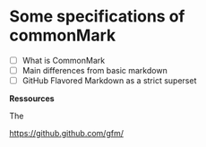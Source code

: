 # Some specifications of commonMark 

- [ ] What is CommonMark
- [ ] Main differences from basic markdown
- [ ] GitHub Flavored Markdown as a strict superset

**Ressources**

The 

<https://github.github.com/gfm/>

<!--

**Kind of technical and documentation is complicated**

Here's a summary/simplification by GPT-4 turbo

## Questions
"What are the main differences between basic markdown (as define by John Grueber) and commonmark markdown flavors. Provides a detailed list of the differences with markdown syntax example. Be thorough, but in the same time understandable by a human. Do not simply state the specifications."

## Answer
Markdown, originally created by John Gruber, is a markup language that
allows for easy-to-read and easy-to-write plain text format that is converted
into structurally valid HTML. However, as Markdown became popular, it was
interpreted and implemented differently by various applications and
services, leading to inconsistencies. To address these inconsistencies,
CommonMark was developed as a standard, unambiguous specification of
Markdown that aimed to be compatible with Gruber's original vision but also
clearly specified so that behavior is predictable across different
platforms.

Below are some of the main differences between original Markdown (as defined
by John Gruber) and CommonMark with syntax examples, making sure to present
them in an understandable manner:

1. Blank Lines Before Blocks:
In original Markdown, you could often start a block-level element immediately
after a paragraph, whereas CommonMark typically requires a blank line before
block-level elements like lists and code blocks.
  • Gruber's Markdown Example:
    Text
    - List item 1
    - List item 2

  • CommonMark Example:
    Text

    - List item 1
    - List item 2

2. Indented Code Blocks:
Original Markdown allows for indented code blocks with less strict rules,
while CommonMark requires a code block to be indented by exactly four spaces
or one tab.
  • Gruber's Markdown: Code block beginning with any number of spaces might
  work.
  • CommonMark: Must have precisely four spaces or one tab.
3. ATX Headers Without Closing Punctuation:
CommonMark allows ATX-style headers ( #  for headings) without closing  # ,
whereas the original Markdown does not define a strict rule here. You may
find inconsistent interpretations in various Markdown processors.
  • Gruber's Markdown: The closing  #  are optional, but not specified.
  • CommonMark Example:
    # Heading 1
    ## Heading 2 ##

Both of the above are considered valid in CommonMark.
4. Setext Headers:
Original Markdown’s Setext headers (underlined using  =  for h1 and  -  for
h2) must be preceded by a blank line in CommonMark.
  • Gruber's Markdown: May not require a blank line before Setext headers.
  • CommonMark: Requires a blank line.
5. Link Definitions:
In CommonMark, link definitions cannot interrupt a paragraph, while in
Gruber's Markdown, they might be allowed to.
  • Gruber's Markdown: Might allow the following:
    This is a paragraph with a [link][id].
    [id]: http://example.com "Title"

  • CommonMark: Requires the definition to be separate from the paragraph:
    This is a paragraph with a [link][id].

    [id]: http://example.com "Title"

6. Lazy Continuation Lines:
Gruber's Markdown allows list continuations with less indentation, whereas
CommonMark requires that continuation lines in lists be aligned with the
text of the list item they are a part of.
  • Gruber's Markdown Example:
    - List item
    continuation of list item without alignment

  • CommonMark Example:
    - List item
      continuation of list item must be aligned

7. HTML Blocks:
The rules for parsing inline HTML are loosely defined in Gruber's Markdown
but are more strict in CommonMark. CommonMark clearly specifies which HTML
tags start and end HTML blocks and considers the content inside as raw HTML.
  • Gruber's Markdown: May parse inline HTML differently across
  implementations.
  • CommonMark: Strict rules about which inline HTML is recognized.
8. Entities and Escapes:
The handling of backslash escapes and HTML entities is more predictable in
CommonMark, which provides clear rules for when these are recognized.
  • Gruber's Markdown: Might have more variable behavior.
  • CommonMark: Has strict rules for entity and escape processing.
9. Lists:
Differences in how lists are parsed and nested can be significant between
the original Markdown and CommonMark. For instance, the way list items are
nested and whether blank lines are required between items can vary.
  • Gruber's Markdown: Less strict, varying implementations.
  • CommonMark: More precise rules for list parsing.
10. Thematic Breaks:
Also known as horizontal rules, thematic breaks are more strictly defined in
CommonMark than in original Markdown, where various implementations might
have different standards for what constitutes a valid thematic break.
  • Gruber's Markdown: Varies between implementations.
  • CommonMark Example:
    ---
    ***
    ___



These differences illustrate the need that CommonMark addressed: to create a
consistent specification across different Markdown processors, making it
easier for users to predict how their Markdown files will be rendered. It's
important to note that not all implementations of Markdown adhere strictly
to the original specification or to CommonMark, so actual behavior can still
vary, especially in less popular or older Markdown processors.

-->
